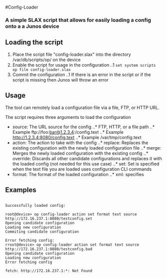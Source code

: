#Config-Loader

### A simple SLAX script that allows for easily loading a config onto a a Junos device

## Loading the script

1. Place the script file "config-loader.slax" into the directory /var/db/scripts/op/ on the device
2. Enable the script for usage in the configuration
..1 `set system scripts op file config-loader.slax`
3. Commit the configuration
..1 If there is an error in the script or if the script is missing then Junos will throw an error

## Usage

The tool can remotely load a configuration file via a file, FTP, or HTTP URL.

The script requires three arguments to load the configuration
* source: The URL source for the config
..* FTP, HTTP, or a file path
..* Example ftp://foo:bar@1.2.3.4:/config.text
..* Example http://1.2.3.4:8080/config.text
..* Example /var/tmp/config.text
* action: The action to take with the config
..* replace: Replaces the existing configuration with the newly loaded configuration file
..* merge: Merges the newly loaded configuration with the existing config
..* override: Discards all other candidate configurations and replaces it with the loaded config (not needed for this use case)
..* set: Set is specified when the text file you are loaded uses configuration CLI commands
* format: The format of the loaded configuration
..* xml: specifies 

## Examples
```

Successfully loaded config:

root@device> op config-loader action set format text source http://172.16.237.1:8080/testconfig.set
Opening candidate configuration
Loading new configuration
Commiting candidate configuration

Error fetching config:
rroot@device> op config-loader action set format text source http://172.16.237.1:8080/testconfig.bad                      
Opening candidate configuration
Loading new configuration
Error fetching config

fetch: http://172.16.237.1:*: Not Found

```
